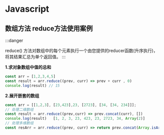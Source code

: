 # Javascript


## 数组方法 reduce方法使用案例

:::danger

reduce() 方法对数组中的每个元素执行一个由您提供的reducer函数(升序执行)，将其结果汇总为单个返回值。
:::


**1.求对象数组中值的总和**

```javascript
const arr = [1,2,3,4,5]
const result = arr.reduce((prev, curr) => prev + curr , 0)
console.log(result) // 15

```

**2.展开嵌套的数组**
```javascript
const arr = [[1,2,3], [23,423],23, [2723], [34, [34, 234]]];
// 处理二维数组
const result = arr.reduce((prev,curr) => prev.concat(curr), [])
console.log(result)   [1, 2, 3, 23, 423, 23, 2723, 34, Array(2)]
// 处理多维数组
const resArr = arr.reduce((prev, curr) => return prev.concat(Array.isArray(curr) ? curr.flat(Infinity) : curr);), [])

```